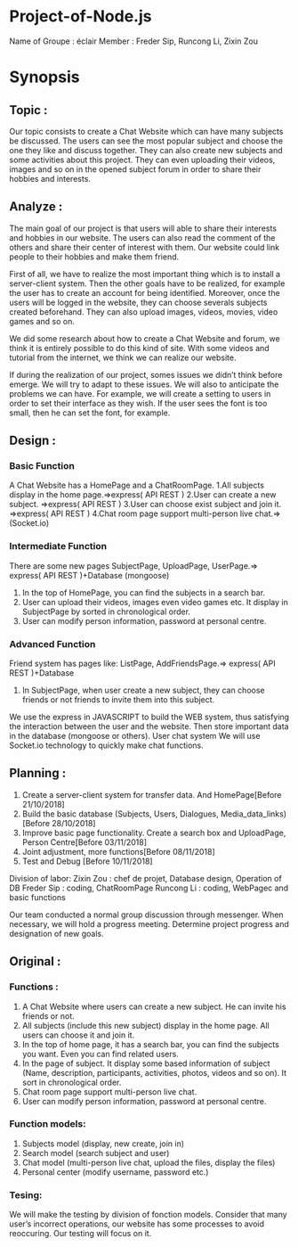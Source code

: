 # Project-of-Node.js

Name of Groupe : éclair
Member : Freder Sip, Runcong Li, Zixin Zou

# Synopsis


## Topic :

Our topic consists to create a Chat Website which can have many subjects be discussed. The users can see the most popular subject and choose the one they like and discuss together. They can also create new subjects and some activities about this project. They can even uploading their videos, images and so on in the opened subject forum in order to share their hobbies and interests.
## Analyze :

The main goal of our project is that users will able to share their interests and hobbies in our website. The users can also read the comment of the others and share their center of interest with them. Our website could link people to their hobbies and make them friend.

First of all, we have to realize the most important thing which is to install a server-client system. Then the other goals have to be realized, for example the user has to create an account for being identified. Moreover, once the users will be logged in the website, they can choose severals subjects created beforehand. They can also upload images, videos, movies, video games and so on.

We did some research about how to create a Chat Website and forum, we think it is entirely possible to do this kind of site. With some videos and tutorial from the internet, we think we can realize our website.

If during the realization of our project, somes issues we didn’t think before emerge. We will try to adapt to these issues. We will also to anticipate the problems we can have. For example, we will create a setting to users in order to set their interface as they wish. If the user sees the font is too small, then he can set the font, for example.

## Design :

### Basic Function
A Chat Website has a HomePage and a ChatRoomPage. 
1.All subjects display in the home page.=>express( API REST )
2.User can create a new subject. =>express( API REST )
3.User can choose exist subject and join it. =>express( API REST )
4.Chat room page support multi-person live chat.=>(Socket.io)

### Intermediate Function
There are some new pages SubjectPage, UploadPage, UserPage.=> express( API REST )+Database (mongoose)
1. In the top of HomePage, you can find the subjects in a search bar. 
2. User can upload their videos, images even video games etc. It display in   SubjectPage by sorted in chronological order. 
3. User can modify person information, password at personal centre.

### Advanced Function
Friend system has pages like: ListPage, AddFriendsPage.=> express( API REST )+Database
1. In SubjectPage, when user create a new subject, they can choose friends or not friends to invite them into this subject.

We use the express in JAVASCRIPT to build the WEB system, thus satisfying the interaction between the user and the website. Then store important data in the database (mongoose or others). User chat system We will use Socket.io technology to quickly make chat functions.


## Planning :

1. Create a server-client system for transfer data. And HomePage[Before 21/10/2018]
2. Build the basic database (Subjects, Users, Dialogues, Media_data_links) [Before 28/10/2018]
3. Improve basic page functionality. Create a search box and UploadPage, Person Centre[Before 03/11/2018]
4. Joint adjustment, more functions[Before 08/11/2018]
5. Test and Debug [Before 10/11/2018]

Division of labor: 
Zixin Zou : chef de projet, Database design, Operation of DB
Freder Sip : coding, ChatRoomPage
Runcong Li : coding, WebPagec and basic functions

Our team conducted a normal group discussion through messenger. When necessary, we will hold a progress meeting. Determine project progress and designation of new goals.


## Original :

### Functions :
1. A Chat Website where users can create a new subject. He can invite his friends or not.
2. All subjects (include this new subject) display in the home page. All users can choose it and join it.
3. In the top of home page, it has a search bar, you can find the subjects you want. Even you can find related users.
4. In the page of subject. It display some based information of subject (Name, description, participants, activities, photos, videos and so on). It sort in chronological order.
5. Chat room page support multi-person live chat.
6. User can modify person information, password at personal centre.

### Function models:
1. Subjects model (display, new create, join in)
2. Search model (search subject and user)
3. Chat model (multi-person live chat, upload the files, display the files)
4. Personal center (modify username, password etc.)

### Tesing:
We will make the testing by division of fonction models. Consider that many user’s incorrect operations, our website has some processes to avoid reoccuring. Our testing will focus on it.
